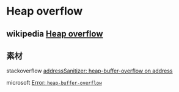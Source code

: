 # Heap overflow



## wikipedia [Heap overflow](https://en.wikipedia.org/wiki/Heap_overflow)



## 素材

stackoverflow [addressSanitizer: heap-buffer-overflow on address](https://stackoverflow.com/questions/51579267/addresssanitizer-heap-buffer-overflow-on-address)

microsoft [Error: `heap-buffer-overflow`](https://docs.microsoft.com/en-us/cpp/sanitizers/error-heap-buffer-overflow?view=msvc-170)